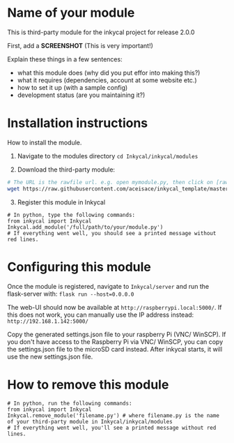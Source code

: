 # Name of your module
This is third-party module for the inkycal project for release 2.0.0

First, add a **SCREENSHOT** (This is very important!)

Explain these things in a few sentences:
* what this module does (why did you put effor into making this?)
* what it requires (dependencies, account at some website etc.)
* how to set it up (with a sample config)
* development status (are you maintaining it?)

# Installation instructions
How to install the module.

1) Navigate to the modules directory
`cd Inkycal/inkycal/modules`

2) Download the third-party module:
```bash
# The URL is the rawfile url. e.g. open mymodule.py, then click on [raw] to see the rawfile-url
wget https://raw.githubusercontent.com/aceisace/inkycal_template/master/mymodule.py
```

3) Register this module in Inkycal
```python3
# In python, type the following commands:
from inkycal import Inkycal
Inkycal.add_module('/full/path/to/your/module.py')
# If everything went well, you should see a printed message without red lines.
```

# Configuring this module
Once the module is registered, navigate to `Inkycal/server` and run the flask-server with:
`flask run --host=0.0.0.0`

The web-UI should now be available at `http://raspberrypi.local:5000/`. If this does not work, you can manually use the IP address instead: `http://192.168.1.142:5000/`

Copy the generated settings.json file to your raspberry Pi (VNC/ WinSCP). 
If you don't have access to the Raspberry Pi via VNC/ WinSCP, you can copy the settings.json file to the microSD card instead. After inkycal starts, it will use the new settings.json file.

# How to remove this module
```python3
# In python, run the following commands:
from inkycal import Inkycal
Inkycal.remove_module('filename.py') # where filename.py is the name of your third-party module in Inkycal/inkycal/modules
# If everything went well, you'll see a printed message without red lines.
```
